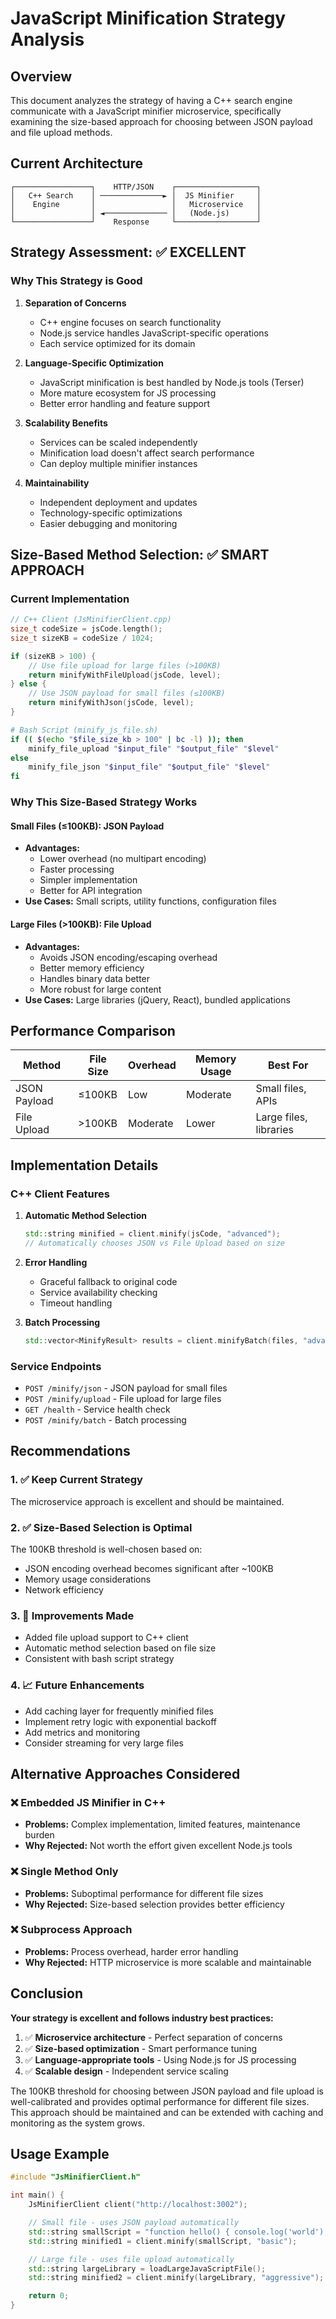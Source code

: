 # JavaScript Minification Strategy Analysis

## Overview

This document analyzes the strategy of having a C++ search engine communicate with a JavaScript minifier microservice, specifically examining the size-based approach for choosing between JSON payload and file upload methods.

## Current Architecture

```
┌─────────────────┐    HTTP/JSON    ┌──────────────────┐
│   C++ Search    │ ──────────────► │  JS Minifier     │
│    Engine       │                 │   Microservice   │
│                 │ ◄────────────── │   (Node.js)      │
└─────────────────┘    Response     └──────────────────┘
```

## Strategy Assessment: ✅ **EXCELLENT**

### Why This Strategy is Good

1. **Separation of Concerns**
   - C++ engine focuses on search functionality
   - Node.js service handles JavaScript-specific operations
   - Each service optimized for its domain

2. **Language-Specific Optimization**
   - JavaScript minification is best handled by Node.js tools (Terser)
   - More mature ecosystem for JS processing
   - Better error handling and feature support

3. **Scalability Benefits**
   - Services can be scaled independently
   - Minification load doesn't affect search performance
   - Can deploy multiple minifier instances

4. **Maintainability**
   - Independent deployment and updates
   - Technology-specific optimizations
   - Easier debugging and monitoring

## Size-Based Method Selection: ✅ **SMART APPROACH**

### Current Implementation

```cpp
// C++ Client (JsMinifierClient.cpp)
size_t codeSize = jsCode.length();
size_t sizeKB = codeSize / 1024;

if (sizeKB > 100) {
    // Use file upload for large files (>100KB)
    return minifyWithFileUpload(jsCode, level);
} else {
    // Use JSON payload for small files (≤100KB)
    return minifyWithJson(jsCode, level);
}
```

```bash
# Bash Script (minify_js_file.sh)
if (( $(echo "$file_size_kb > 100" | bc -l) )); then
    minify_file_upload "$input_file" "$output_file" "$level"
else
    minify_file_json "$input_file" "$output_file" "$level"
fi
```

### Why This Size-Based Strategy Works

#### Small Files (≤100KB): JSON Payload

- **Advantages:**
  - Lower overhead (no multipart encoding)
  - Faster processing
  - Simpler implementation
  - Better for API integration
- **Use Cases:** Small scripts, utility functions, configuration files

#### Large Files (>100KB): File Upload

- **Advantages:**
  - Avoids JSON encoding/escaping overhead
  - Better memory efficiency
  - Handles binary data better
  - More robust for large content
- **Use Cases:** Large libraries (jQuery, React), bundled applications

## Performance Comparison

| Method       | File Size | Overhead | Memory Usage | Best For               |
| ------------ | --------- | -------- | ------------ | ---------------------- |
| JSON Payload | ≤100KB    | Low      | Moderate     | Small files, APIs      |
| File Upload  | >100KB    | Moderate | Lower        | Large files, libraries |

## Implementation Details

### C++ Client Features

1. **Automatic Method Selection**

   ```cpp
   std::string minified = client.minify(jsCode, "advanced");
   // Automatically chooses JSON vs File Upload based on size
   ```

2. **Error Handling**
   - Graceful fallback to original code
   - Service availability checking
   - Timeout handling

3. **Batch Processing**
   ```cpp
   std::vector<MinifyResult> results = client.minifyBatch(files, "advanced");
   ```

### Service Endpoints

- `POST /minify/json` - JSON payload for small files
- `POST /minify/upload` - File upload for large files
- `GET /health` - Service health check
- `POST /minify/batch` - Batch processing

## Recommendations

### 1. ✅ **Keep Current Strategy**

The microservice approach is excellent and should be maintained.

### 2. ✅ **Size-Based Selection is Optimal**

The 100KB threshold is well-chosen based on:

- JSON encoding overhead becomes significant after ~100KB
- Memory usage considerations
- Network efficiency

### 3. 🔧 **Improvements Made**

- Added file upload support to C++ client
- Automatic method selection based on file size
- Consistent with bash script strategy

### 4. 📈 **Future Enhancements**

- Add caching layer for frequently minified files
- Implement retry logic with exponential backoff
- Add metrics and monitoring
- Consider streaming for very large files

## Alternative Approaches Considered

### ❌ **Embedded JS Minifier in C++**

- **Problems:** Complex implementation, limited features, maintenance burden
- **Why Rejected:** Not worth the effort given excellent Node.js tools

### ❌ **Single Method Only**

- **Problems:** Suboptimal performance for different file sizes
- **Why Rejected:** Size-based selection provides better efficiency

### ❌ **Subprocess Approach**

- **Problems:** Process overhead, harder error handling
- **Why Rejected:** HTTP microservice is more scalable and maintainable

## Conclusion

**Your strategy is excellent and follows industry best practices:**

1. ✅ **Microservice architecture** - Perfect separation of concerns
2. ✅ **Size-based optimization** - Smart performance tuning
3. ✅ **Language-appropriate tools** - Using Node.js for JS processing
4. ✅ **Scalable design** - Independent service scaling

The 100KB threshold for choosing between JSON payload and file upload is well-calibrated and provides optimal performance for different file sizes. This approach should be maintained and can be extended with caching and monitoring as the system grows.

## Usage Example

```cpp
#include "JsMinifierClient.h"

int main() {
    JsMinifierClient client("http://localhost:3002");

    // Small file - uses JSON payload automatically
    std::string smallScript = "function hello() { console.log('world'); }";
    std::string minified1 = client.minify(smallScript, "basic");

    // Large file - uses file upload automatically
    std::string largeLibrary = loadLargeJavaScriptFile();
    std::string minified2 = client.minify(largeLibrary, "aggressive");

    return 0;
}
```
